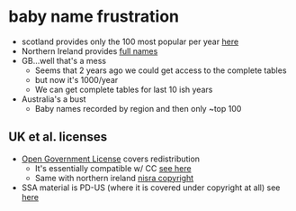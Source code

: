 # baby name frustration

- scotland provides only the 100 most popular per year [here](http://www.gro-scotland.gov.uk/statistics/theme/vital-events/births/popular-names/index.html)
- Northern Ireland provides [full names](http://www.nisra.gov.uk/demography/default.asp28.htm)
- GB…well that's a mess
    - Seems that 2 years ago we could get access to the complete tables
    - but now it's 1000/year
    - We can get complete tables for last 10 ish years
- Australia's a bust
    - Baby names recorded by region and then only ~top 100


## UK et al. licenses

- [Open Government License](http://www.nationalarchives.gov.uk/doc/open-government-licence/open-government-licence.htm) covers redistribution
    - It's essentially compatible w/ CC [see here](http://www.ons.gov.uk/ons/site-information/information/creative-commons-license/index.html)
    - Same with northern ireland [nisra copyright](http://www.nisra.gov.uk/home/crowncopyright.asp.htm)
- SSA material is PD-US (where it is covered under copyright at all) see [here](http://www.ssa.gov/policy/accessibility.html)

